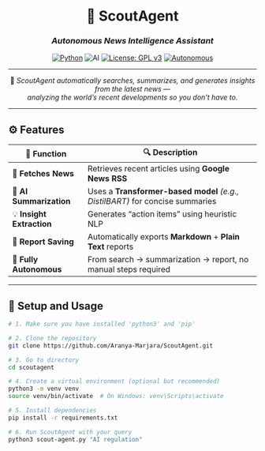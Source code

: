 <div align="center">

# 🧭 **ScoutAgent**

### *Autonomous News Intelligence Assistant*

[![Python](https://img.shields.io/badge/Made%20with-Python-3776AB?logo=python&logoColor=white)](https://www.python.org/)
![AI](https://img.shields.io/badge/Powered%20by-AI%20Summarization-ff69b4)
[![License: GPL v3](https://img.shields.io/badge/License-GPLv3-blue.svg)](https://www.gnu.org/licenses/gpl-3.0)
[![Autonomous](https://img.shields.io/badge/Mode-Fully%20Autonomous-blueviolet?logo=robotframework&logoColor=white)]()

---

🚀 *ScoutAgent automatically searches, summarizes, and generates insights from the latest news —  
analyzing the world’s recent developments so you don’t have to.*

</div>

---

## ⚙️ **Features**

| 🧩 Function | 🔍 Description |
|--------------|----------------|
| 📰 **Fetches News** | Retrieves recent articles using **Google News RSS** |
| 🧠 **AI Summarization** | Uses a **Transformer-based model** *(e.g., DistilBART)* for concise summaries |
| 💡 **Insight Extraction** | Generates “action items” using heuristic NLP |
| 💾 **Report Saving** | Automatically exports **Markdown** + **Plain Text** reports |
| 🤖 **Fully Autonomous** | From search → summarization → report, no manual steps required |

---

## 🧠 **Setup and Usage**

```bash
# 1. Make sure you have installed 'python3' and 'pip'

# 2. Clone the repository
git clone https://github.com/Aranya-Marjara/ScoutAgent.git

# 3. Go to directory
cd scoutagent

# 4. Create a virtual environment (optional but recommended)
python3 -m venv venv
source venv/bin/activate  # On Windows: venv\Scripts\activate

# 5. Install dependencies
pip install -r requirements.txt

# 6. Run ScoutAgent with your query
python3 scout-agent.py "AI regulation"
